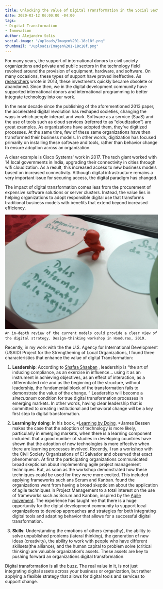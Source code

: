 ```yaml
---
title: Unlocking the Value of Digital Transformation in the Social Sector
date: 2020-03-12 06:00:00 -04:00
tags:
- Digital Transformation
- Innovation
Author: Alejandro Solis
social-image: "/uploads/Imagen%201-18c18f.png"
thumbnail: "/uploads/Imagen%201-18c18f.png"
---
```


For many years, the support of international donors to civil society organizations and private and public sectors in the technology field revolved around the provision of equipment, hardware, and software. On many occasions, these types of support have proved ineffective. As [researchers](https://www.researchgate.net/publication/261263057_Overcoming_ICT_project_failures_-_A_practical_perspective) wrote in 2013, these investments quickly became obsolete or abandoned. Since then, we in the digital development community have supported international donors and international programming to better integrate technology into our work.

<!--more-->

In the near decade since the publishing of the aforementioned 2013 paper, the accelerated digital revolution has reshaped societies, changing the ways in which people interact and work.  Software as a service (SaaS) and the use of tools such as cloud services (referred to as “cloudization”) are great examples. As organizations have adopted them, they've digitized processes. At the same time, few of these same organizations have then transformed their business models. In other words, digitization has focused primarily on installing these software and tools, rather than behavior change to ensure adoption across an organization.

A clear example is Cisco Systems' work in 2017. The tech giant worked with 14 local governments in India, upgrading their connectivity in cities through wifi cloudization. As a result, this increased access to new business models based on increased connectivity. Although digital infrastructure remains a very important issue for securing access, the digital paradigm has changed.

The impact of digital transformation comes less from the procurement of expensive software solutions or server clusters. Instead, the value lies in helping organizations to adopt responsible digital use that transforms traditional business models with benefits that extend beyond increased efficiency.

![Imagen 1-18c18f.png](/uploads/Imagen%201-18c18f.png)`An in-depth review of the current models could provide a clear view of the digital strategy. Design-thinking workshop in Honduras, 2019.`

Recently, in my work with the the U.S. Agency for International Development (USAID) Project for the Strengthening of Local Organizations, I found three characteristics that enhance the value of digital Transformation:

1. **Leadership**: According to [Shafaa Shaaban](http://bue.academia.edu/safaashaban/CurriculumVitae) , leadership is “the art of inducing compliance, as an exercise in influence… using it as an instrument in achieving objectives, as an effect of interaction, as a differentiated role and as the beginning of the structure, without leadership, the fundamental block of the transformation fails to demonstrate the value of the change. ” Leadership will become a *sinecuanum* condition for true digital transformation processes in emerging markets. In other words, having clear leadership that is committed to creating institutional and behavioral change will be a key first step to digital transformation.

2. **Learning by doing**: In his book, *[Learning by Doing](https://www.amazon.com/Learning-Doing-Connection-between-Innovation/dp/0300195664), *James Bessen makes the case that the adoption of technology is more likely, particularly in emerging markets, when there is a learning component included.  that a good number of studies in developing countries have shown that the adoption of new technologies is more effective when there are learning processes involved. Recently, I ran a workshop with the Civil Society Organizations of El Salvador and observed that exact phenomenon. At first the participating organizations communicated broad skepticism about implementing agile project management techniques. But, as soon as the workshop demonstrated how these techniques could be used for they were more excited. This included applying frameworks such ans Scrum and Kanban. found the organizations went from having a broad skepticism about the application of agile techniques in Project Management to a total interest on the use of frameworks such as Scrum and Kanban, inspired by the [Agile movement](https://www.ictworks.org/should-the-principles-of-digital-development-be-agile/#.XmaWy6hKiUk). The experience has taught me that there is a huge opportunity for the digital development community to support local organizations to develop approaches and strategies for both integrating digital tools and adapting behavior that allows for a successful digital transformation. 

3. **Skills**: Understanding the emotions of others (empathy), the ability to solve unpublished problems (lateral thinking), the generation of new ideas (creativity), the ability to work with people who have different skillsets(the alliance), and the human capital to problem solve  (critical thinking) are valuable organization’s assets. These assets are key to pushing forward an organizations digital transformation. 

Digital transformation is all the buzz. The real value in it, is not just integrating digital assets across your business or organization, but rather applying a flexible strategy that allows for digital tools and services to support change. 